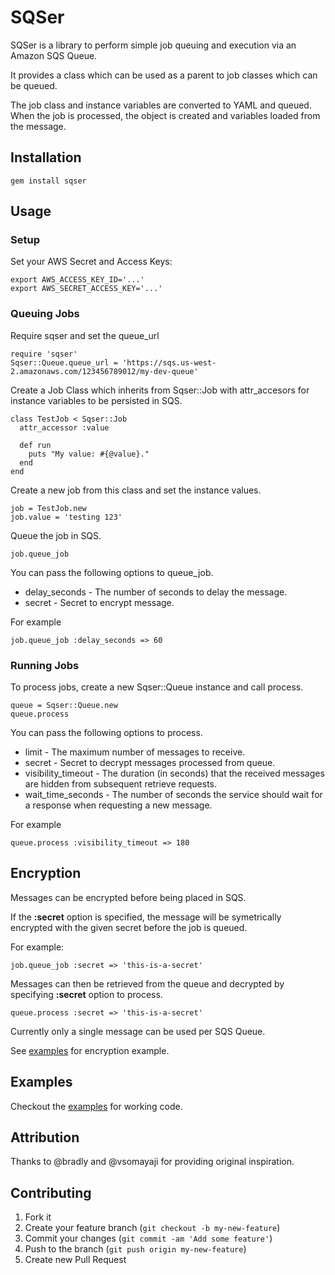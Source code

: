 # SQSer

SQSer is a library to perform simple job queuing and execution via an Amazon SQS Queue.

It provides a class which can be used as a parent to job classes which can be queued.

The job class and instance variables are converted to YAML and queued.  When the job is processed, the object is created and variables loaded from the message.

## Installation

    gem install sqser

## Usage

### Setup

Set your AWS Secret and Access Keys:

    export AWS_ACCESS_KEY_ID='...'
    export AWS_SECRET_ACCESS_KEY='...'

### Queuing Jobs

Require sqser and set the queue_url

    require 'sqser'
    Sqser::Queue.queue_url = 'https://sqs.us-west-2.amazonaws.com/123456789012/my-dev-queue'

Create a Job Class which inherits from Sqser::Job with attr_accesors for instance variables to be persisted in SQS.

    class TestJob < Sqser::Job
      attr_accessor :value

      def run
        puts "My value: #{@value}."
      end
    end

Create a new job from this class and set the instance values.

    job = TestJob.new
    job.value = 'testing 123'

Queue the job in SQS.

    job.queue_job

You can pass the following options to queue_job.

* delay_seconds - The number of seconds to delay the message.
* secret - Secret to encrypt message.

For example

    job.queue_job :delay_seconds => 60

### Running Jobs

To process jobs, create a new Sqser::Queue instance and call process.

    queue = Sqser::Queue.new
    queue.process

You can pass the following options to process.

* limit - The maximum number of messages to receive.
* secret - Secret to decrypt messages processed from queue.
* visibility_timeout - The duration (in seconds) that the received messages are hidden from subsequent retrieve requests.
* wait_time_seconds - The number of seconds the service should wait for a response when requesting a new message.

For example

    queue.process :visibility_timeout => 180

## Encryption

Messages can be encrypted before being placed in SQS.

If the **:secret** option is specified, the message will be symetrically encrypted with the given secret before the job is queued.

For example:

    job.queue_job :secret => 'this-is-a-secret'

Messages can then be retrieved from the queue and decrypted by specifying **:secret** option to process.

    queue.process :secret => 'this-is-a-secret'

Currently only a single message can be used per SQS Queue.

See [examples](https://github.com/brettweavnet/sqser/tree/master/examples) for encryption example.

## Examples

Checkout the [examples](https://github.com/brettweavnet/sqser/tree/master/examples) for working code.

## Attribution

Thanks to @bradly and @vsomayaji for providing original inspiration.

## Contributing

1. Fork it
2. Create your feature branch (`git checkout -b my-new-feature`)
3. Commit your changes (`git commit -am 'Add some feature'`)
4. Push to the branch (`git push origin my-new-feature`)
5. Create new Pull Request

